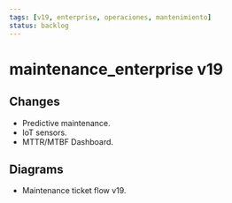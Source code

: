 ```yaml
---
tags: [v19, enterprise, operaciones, mantenimiento]
status: backlog
---
```

# maintenance_enterprise v19

## Changes
- Predictive maintenance.
- IoT sensors.
- MTTR/MTBF Dashboard.

## Diagrams
- Maintenance ticket flow v19.




